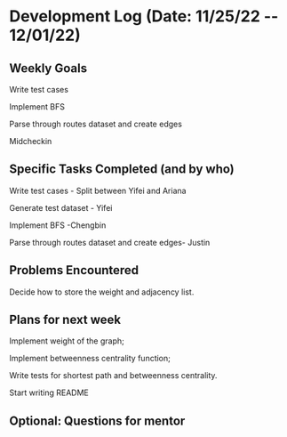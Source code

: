 # Development Log (Date: 11/25/22 -- 12/01/22)

## Weekly Goals

Write test cases

Implement BFS

Parse through routes dataset and create edges

Midcheckin


## Specific Tasks Completed (and by who)

Write test cases - Split between Yifei and Ariana

Generate test dataset - Yifei

Implement BFS -Chengbin

Parse through routes dataset and create edges- Justin


## Problems Encountered 

Decide how to store the weight and adjacency list.


## Plans for next week

Implement weight of the graph;

Implement betweenness centrality function;

Write tests for shortest path and betweenness centrality.

Start writing README

## Optional: Questions for mentor
